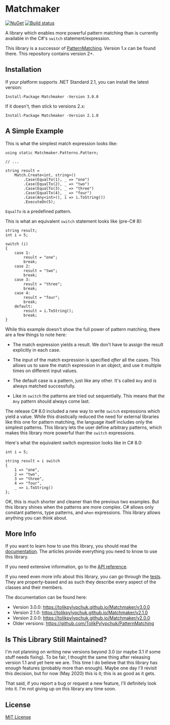 # Matchmaker

[![NuGet](https://img.shields.io/nuget/v/Matchmaker.svg)](https://www.nuget.org/packages/Matchmaker/)
[![Build status](https://ci.appveyor.com/api/projects/status/wptuo5d5mi4blss0?svg=true)](https://ci.appveyor.com/project/TolikPylypchuk/matchmaker)

A library which enables more powerful pattern matching than is currently available in the C#'s `switch`
statement/expression.

This library is a successor of [PatternMatching](https://github.com/TolikPylypchuk/PatternMatching).
Version 1.x can be found there. This repository contains version 2+.

## Installation

If your platform supports .NET Standard 2.1, you can install the latest version:

```
Install-Package Matchmaker -Version 3.0.0
```

If it doesn't, then stick to versions 2.x:

```
Install-Package Matchmaker -Version 2.1.0
```

## A Simple Example

This is what the simplest match expression looks like:

```
using static Matchmaker.Patterns.Pattern;

// ...

string result =
    Match.Create<int, string>()
        .Case(EqualTo(1), _ => "one")
        .Case(EqualTo(2), _ => "two")
        .Case(EqualTo(3), _ => "three")
        .Case(EqualTo(4), _ => "four")
        .Case(Any<int>(), i => i.ToString())
        .ExecuteOn(5);
```

`EqualTo` is a predefined pattern.

This is what an equivalent `switch` statement looks like (pre-C# 8):

```
string result;
int i = 5;

switch (i)
{
    case 1:
        result = "one";
        break;
    case 2:
        result = "two";
        break;
    case 3:
        result = "three";
        break;
    case 4:
        result = "four";
        break;
    default:
        result = i.ToString();
        break;
}
```

While this example doesn't show the full power of pattern matching, there are a few things to note here:

 - The match expression yields a result. We don't have to assign the result explicitly in each case.

 - The input of the match expression is specified _after_ all the cases. This allows us to save the match expression
in an object, and use it multiple times on different input values.

 - The default case is a pattern, just like any other. It's called `Any` and is always matched successfully.

 - Like in `switch` the patterns are tried out sequentially. This means that the `Any` pattern should always
come last.

The release C# 8.0 included a new way to write `switch` expressions which yield a value. While this drastically reduced
the need for external libraries like this one for pattern matching, the language itself includes only the simplest
patterns. This library lets the user define arbitrary patterns, which makes this library more powerful than the
`switch` expressions.

Here's what the equivalent switch expression looks like in C# 8.0:

```
int i = 5;

string result = i switch
{
    1 => "one",
    2 => "two",
    3 => "three",
    4 => "four",
    _ => i.ToString()
};
```

OK, this is much shorter and cleaner than the previous two examples. But this library shines when the patterns are
more complex. C# allows only constant patterns, type patterns, and `when` expressions. This library allows anything
you can think about.

## More Info

If you want to learn how to use this library, you should read the
[documentation](https://tolikpylypchuk.github.io/Matchmaker/v3.0.0). The articles provide everything you need to know
to use this library.

If you need extensive information, go to the
[API reference](https://tolikpylypchuk.github.io/Matchmaker/v3.0.0/api/index.html).

If you need even more info about this library, you can go through the
[tests](https://github.com/TolikPylypchuk/Matchmaker/tree/v3.0.0/Matchmaker.Tests). They are property-based and as such
they describe every aspect of the classes and their members.

The documentation can be found here:

 - Version 3.0.0: https://tolikpylypchuk.github.io/Matchmaker/v3.0.0
 - Version 2.1.0: https://tolikpylypchuk.github.io/Matchmaker/v2.1.0
 - Version 2.0.0: https://tolikpylypchuk.github.io/Matchmaker/v2.0.0
 - Older versions: https://github.com/TolikPylypchuk/PatternMatching

## Is This Library Still Maintained?

I'm not planning on writing new versions beyond 3.0 (or maybe 3.1 if some stuff needs fixing). To be fair, I thought
the same thing after releasing version 1.1 and yet here we are. This time I do believe that this library has enough
features (probably more than enough). Maybe one day I'll revisit this decision, but for now (May 2020) this is it;
this is as good as it gets.

That said, if you report a bug or request a new feature, I'll definitely look into it. I'm not giving up on this
library any time soon.

## License

[MIT License](https://github.com/TolikPylypchuk/Matchmaker/blob/master/LICENSE)
